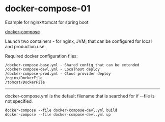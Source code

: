 # docker-compose-01

Example for nginx/tomcat for spring boot 

[docker-compose](https://docs.docker.com/compose/)

Launch two containers - for nginx, JVM; that can be configured for local and production use.

Required docker configuration files:

~~~
/docker-compose-base.yml - Shared config that can be extended 
/docker-compose-devl.yml - Localhost deploy 
/docker-compose-prod.yml - Cloud provider deploy 
/nginx/DockerFile 
/tomcat/DockerFile 
~~~

---

docker-compose.yml is the default filename that is searched for if --file is not specified.

~~~
docker-compose --file docker-compose-devl.yml build
docker-compose --file docker-compose-devl.yml up
~~~
